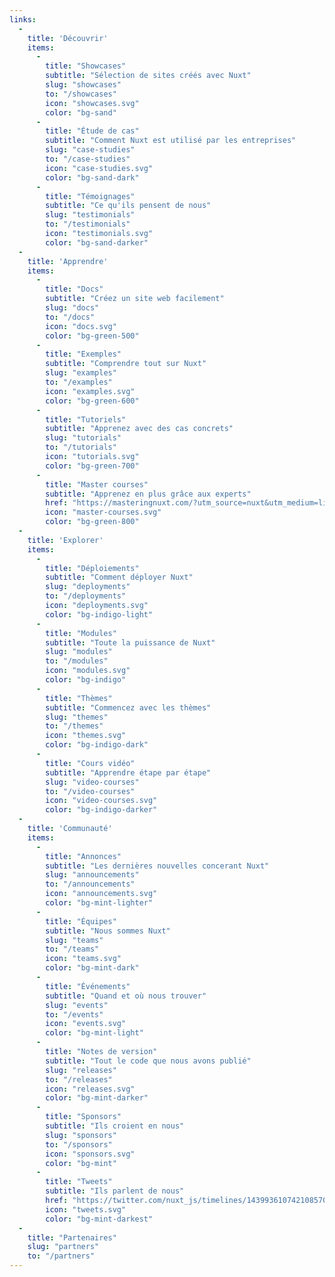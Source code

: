 ```yaml
---
links:
  -
    title: 'Découvrir'
    items:
      -
        title: "Showcases"
        subtitle: "Sélection de sites créés avec Nuxt"
        slug: "showcases"
        to: "/showcases"
        icon: "showcases.svg"
        color: "bg-sand"
      -
        title: "Étude de cas"
        subtitle: "Comment Nuxt est utilisé par les entreprises"
        slug: "case-studies"
        to: "/case-studies"
        icon: "case-studies.svg"
        color: "bg-sand-dark"
      -
        title: "Témoignages"
        subtitle: "Ce qu'ils pensent de nous"
        slug: "testimonials"
        to: "/testimonials"
        icon: "testimonials.svg"
        color: "bg-sand-darker"
  -
    title: 'Apprendre'
    items:
      -
        title: "Docs"
        subtitle: "Créez un site web facilement"
        slug: "docs"
        to: "/docs"
        icon: "docs.svg"
        color: "bg-green-500"
      -
        title: "Exemples"
        subtitle: "Comprendre tout sur Nuxt"
        slug: "examples"
        to: "/examples"
        icon: "examples.svg"
        color: "bg-green-600"
      -
        title: "Tutoriels"
        subtitle: "Apprenez avec des cas concrets"
        slug: "tutorials"
        to: "/tutorials"
        icon: "tutorials.svg"
        color: "bg-green-700"
      -
        title: "Master courses"
        subtitle: "Apprenez en plus grâce aux experts"
        href: "https://masteringnuxt.com/?utm_source=nuxt&utm_medium=link&utm_campaign=nsite"
        icon: "master-courses.svg"
        color: "bg-green-800"
  -
    title: 'Explorer'
    items:
      -
        title: "Déploiements"
        subtitle: "Comment déployer Nuxt"
        slug: "deployments"
        to: "/deployments"
        icon: "deployments.svg"
        color: "bg-indigo-light"
      -
        title: "Modules"
        subtitle: "Toute la puissance de Nuxt"
        slug: "modules"
        to: "/modules"
        icon: "modules.svg"
        color: "bg-indigo"
      -
        title: "Thèmes"
        subtitle: "Commencez avec les thèmes"
        slug: "themes"
        to: "/themes"
        icon: "themes.svg"
        color: "bg-indigo-dark"
      -
        title: "Cours vidéo"
        subtitle: "Apprendre étape par étape"
        slug: "video-courses"
        to: "/video-courses"
        icon: "video-courses.svg"
        color: "bg-indigo-darker"
  -
    title: 'Communauté'
    items:
      -
        title: "Annonces"
        subtitle: "Les dernières nouvelles concerant Nuxt"
        slug: "announcements"
        to: "/announcements"
        icon: "announcements.svg"
        color: "bg-mint-lighter"
      -
        title: "Équipes"
        subtitle: "Nous sommes Nuxt"
        slug: "teams"
        to: "/teams"
        icon: "teams.svg"
        color: "bg-mint-dark"
      -
        title: "Événements"
        subtitle: "Quand et où nous trouver"
        slug: "events"
        to: "/events"
        icon: "events.svg"
        color: "bg-mint-light"
      -
        title: "Notes de version"
        subtitle: "Tout le code que nous avons publié"
        slug: "releases"
        to: "/releases"
        icon: "releases.svg"
        color: "bg-mint-darker"
      -
        title: "Sponsors"
        subtitle: "Ils croient en nous"
        slug: "sponsors"
        to: "/sponsors"
        icon: "sponsors.svg"
        color: "bg-mint"
      -
        title: "Tweets"
        subtitle: "Ils parlent de nous"
        href: "https://twitter.com/nuxt_js/timelines/1439936107421085704"
        icon: "tweets.svg"
        color: "bg-mint-darkest"
  -
    title: "Partenaires"
    slug: "partners"
    to: "/partners"
---
```

